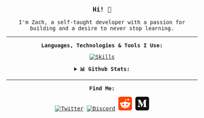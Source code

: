 <!-- https://github.com/zwagnr/ -->

<div align="center">
<samp>

<!-- INTRO -->
### Hi! 👋

I'm Zach, a self-taught developer with a passion for building and a desire to never stop learning.

---

<!-- Skill & Stats -->
<b>Languages, Technologies & Tools I Use:</b>

[![Skills](https://skillicons.dev/icons?i=js,html,css,git,vscode,linux)](https://skillicons.dev)

<details>	
  <summary><b>📊 Github Stats:</b></summary>
  <br/>
  <img height="128" src="https://github-readme-stats.vercel.app/api?username=zwagnr&show_icons=true&hide_border=true&hide=issues&count_private=true&include_all_commits=true&theme=dracula&border_radius=36"/>
  <br/>
  <img height="128" src="https://github-readme-stats.vercel.app/api/top-langs/?username=zwagnr&exclude_repo=KNN-Image-Classification&show_icons=true&hide_border=true&layout=compact&langs_count=8&theme=dracula&border_radius=36"/>

![Profile-Views](https://komarev.com/ghpvc/?username=zwagnr&style=for-the-badge&color=ff69b4)

</details>

---

<!-- Contact -->
<b>Find Me:</b>

<p align="center">
  <a href="https://twitter.com/zwagnr"><img width="36" alt="Twitter" title="Twitter" src="https://skillicons.dev/icons?i=twitter"/></a>
  <a href="https://discord.gg/user/name#zwagner#3750"><img width="36" alt="Discord" title="Discord" src="https://skillicons.dev/icons?i=discord"/></a>
  <a href="###"><img width="36" alt="Reddit" title="Reddit" src="https://raw.githubusercontent.com/edent/SuperTinyIcons/master/images/svg/reddit.svg"/></a>
  <a href="###"><img width="36" alt="StackOverflow" title="StackOverflow" src="https://raw.githubusercontent.com/edent/SuperTinyIcons/master/images/svg/medium.svg"/></a>
</p>

<br/>  
  
</div>
